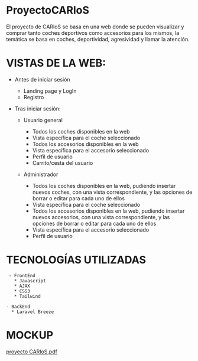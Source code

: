 # ProyectoCARloS
El proyecto de CARloS se basa en una web donde se pueden visualizar y comprar tanto coches deportivos como accesorios para los mismos, la temática se basa en coches, deportividad, agresividad y llamar la atención.

# VISTAS DE LA WEB:

  - Antes de iniciar sesión  
    - Landing page y LogIn
    - Registro

  - Tras iniciar sesión:
    - Usuario general
      - Todos los coches disponibles en la web
      - Vista específica para el coche seleccionado
      - Todos los accesorios disponibles en la web
      - Vista específica para el accesorio seleccionado
      - Perfil de usuario
      - Carrito/cesta del usuario

    - Administrador
      - Todos los coches disponibles en la web, pudiendo insertar nuevos coches, con una vista correspondiente,
        y las opciones de borrar o editar para cada uno de ellos
      - Vista específica para el coche seleccionado
      - Todos los accesorios disponibles en la web, pudiendo insertar nuevos accesorios, con una vista correspondiente,
        y las opciones de borrar o editar para cada uno de ellos
      - Vista específica para el accesorio seleccionado
      - Perfil de usuario
  
 # TECNOLOGÍAS UTILIZADAS
     - FrontEnd
       * Javascript
       * AJAX
       * CSS3
       * Tailwind
      
    - BackEnd
      * Laravel Breeze

 # MOCKUP
[proyecto CARloS.pdf](https://github.com/CarlosMansoPerez/ProyectoCARloS/files/11157819/proyecto.CARloS.pdf)

